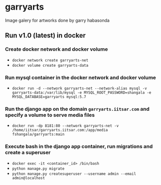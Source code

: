# garryarts
Image galery for artworks done by garry habasonda

## Run v1.0 (latest) in docker

### Create docker network and docker volume
- `docker network create garryarts-net`
- `docker volume create garryarts-data`

### Run mysql container in the docker network and docker volume
- `docker run -d --network garryarts-net --network-alias mysql -v garryarts-data:/var/lib/mysql -e MYSQL_ROOT_PASSWORD=shangala -e MYSQL_DATABASE=garryarts mysql:5.7`

### Run the django app on the domain `garryarts.iitsar.com` and specify a volume to serve media files
- `docker run -dp 8181:80 --network garryarts-net -v /home/iitsar/garryarts.iitsar.com:/app/media fshangala/garryarts:main`

### Execute bash in the django app container, run migrations and create a superuser
- `docker exec -it <container_id> /bin/bash`
- `python manage.py migrate`
- `python manage.py createsuperuser --username admin --email admin@localhost`
